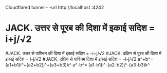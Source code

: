 Cloudflared tunnel  - -url http://localhost :4242
# JACK.     उत्तर से पूरब की दिशा में इकाई सदिश  = i+j/√2
#JACK.       उत्तर से पाश्चिम की दिशा में इकाई सदिश  =  -i+j/√2
#JACK.         दक्षिण से पूरब की दिशा में इकाई सदिश  = i-j/√2
#JACK.           दक्षिण से पाश्चिम  दिशा में इकाई सदिश  = -i-j/√2
a^+b^= (a1+b1)i^+(a2+b2)j^+(a3+b3)k^
a^-b^= (a1-b1)i^-(a2-b2)j^-(a3-b3)k^
